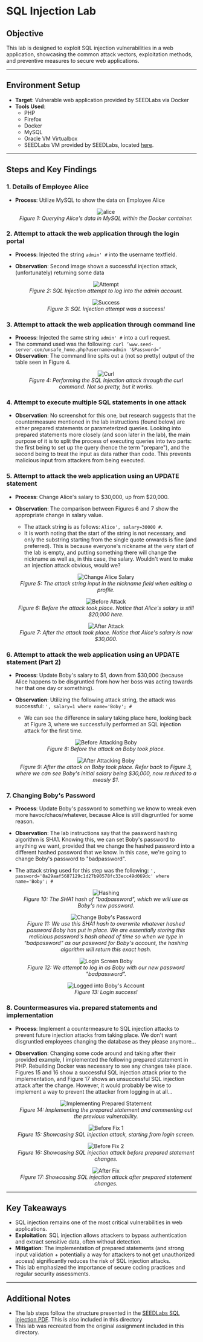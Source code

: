 # SQL Injection Lab

## Objective

This lab is designed to exploit SQL injection vulnerabilities in a web application, showcasing the common attack vectors, exploitation methods, and preventive measures to secure web applications.

---

## Environment Setup

- **Target**: Vulnerable web application provided by SEEDLabs via Docker
- **Tools Used**:
  - PHP
  - Firefox
  - Docker
  - MySQL
  - Oracle VM Virtualbox
  - SEEDLabs VM provided by SEEDLabs, located [here](https://seedsecuritylabs.org/labsetup.html).

---

## Steps and Key Findings

### 1. Details of Employee Alice
- **Process**: Utilize MySQL to show the data on Employee Alice
  <p align="center">
    <img src="images/alice.png" alt="alice"/>
    <br/>
    <em>Figure 1: Querying Alice's data in MySQL within the Docker container.</em>
  </p>

### 2. Attempt to attack the web application through the login portal
- **Process**: Injected the string `admin' #` into the username textfield.
- **Observation**: Second image shows a successful injection attack, (unfortunately) returning some data
  <p align="center">
    <img src="images/sqlinjectionattempt.png" alt="Attempt"/>
    <br/>
    <em>Figure 2: SQL Injection attempt to log into the admin account.</em>
  </p>  

  <p align="center">
    <img src="images/sqlinjectionsuccess.png" alt="Success"/>
    <br/>
    <em>Figure 3: SQL Injection attempt was a success!</em>
  </p>    

### 3. Attempt to attack the web application through command line
- **Process**: Injected the same string `admin' #` into a curl request. 
- The command used was the following: `curl ’www.seed-server.com/unsafe_home.php?username=admin '&Password=’`
- **Observation**: The command line spits out a (not so pretty) output of the table seen in Figure 4.
  <p align="center">
    <img src="images/curl.png" alt="Curl"/>
    <br/>
    <em>Figure 4: Performing the SQL Injection attack through the curl command. Not so pretty, but it works.</em>
  </p>    

### 4. Attempt to execute multiple SQL statements in one attack
- **Observation**: No screenshot for this one, but research suggests that the countermeasure mentioned in the lab instructions (found below) are either prepared statements or parameterized queries. Looking into prepared statements more closely (and soon later in the lab), the main purpose of it is to split the process of executing queries into two parts: the first being to set up the query (hence the term "prepare"), and the second being to treat the input as data rather than code. This prevents malicious input from attackers from being executed.

### 5. Attempt to attack the web application using an UPDATE statement
- **Process**: Change Alice's salary to $30,000, up from $20,000.
- **Observation**: The comparison between Figures 6 and 7 show the appropriate change in salary value.
  - The attack string is as follows: `Alice', salary=30000 #`.
  - It is worth noting that the start of the string is not necessary, and only the substring starting from the single quote onwards is fine (and preferred). This is because everyone's nickname at the very start of the lab is empty, and putting something there will change the nickname as well as, in this case, the salary. Wouldn't want to make an injection attack obvious, would we?
  <p align="center">
    <img src="images/alicesalaryattack.png" alt="Change Alice Salary"/>
    <br/>
    <em>Figure 5: The attack string input in the nickname field when editing a profile.</em>
  </p>      

  <p align="center">
    <img src="images/beforeupdatealice.png" alt="Before Attack"/>
    <br/>
    <em>Figure 6: Before the attack took place. Notice that Alice's salary is still $20,000 here.</em>
  </p>    

  <p align="center">
    <img src="images/afterupdatealice.png" alt="After Attack"/>
    <br/>
    <em>Figure 7: After the attack took place. Notice that Alice's salary is now $30,000.</em>
  </p>    

### 6. Attempt to attack the web application using an UPDATE statement (Part 2)
- **Process**: Update Boby's salary to $1, down from $30,000 (because Alice happens to be disgruntled from how her boss was acting towards her that one day or something).
- **Observation**: Utilizing the following attack string, the attack was successful: `', salary=1 where name='Boby'; #`
  - We can see the difference in salary taking place here, looking back at Figure 3, where we successfully performed an SQL injection attack for the first time.
 
  <p align="center">
    <img src="images/beforeattackboby.png" alt="Before Attacking Boby"/>
    <br/>
    <em>Figure 8: Before the attack on Boby took place.</em>
  </p>    

  <p align="center">
    <img src="images/afterattackboby.png" alt="After Attacking Boby"/>
    <br/>
    <em>Figure 9: After the attack on Boby took place. Refer back to Figure 3, where we can see Boby's initial salary being $30,000, now reduced to a measly $1.</em>
  </p>    

### 7. Changing Boby's Password
- **Process**: Update Boby's password to something we know to wreak even more havoc/chaos/whatever, because Alice is still disgruntled for some reason.
- **Observation**: The lab instructions say that the password hashing algorithm is SHA1. Knowing this, we can set Boby's password to anything we want, provided that we change the hashed password into a different hashed password that we know. In this case, we're going to change Boby's password to "badpassword".
- The attack string used for this step was the following: `', password='8a29aaf5687129c1d27b90578fc33ecc49d069dc' where name='Boby'; #`
  <p align="center">
    <img src="images/sha1sum.png" alt="Hashing"/>
    <br/>
    <em>Figure 10: The SHA1 hash of "badpassword", which we will use as Boby's new password.</em>
  </p>      

  <p align="center">
    <img src="images/changebobypassword.png" alt="Change Boby's Password"/>
    <br/>
    <em>Figure 11: We use this SHA1 hash to overwrite whatever hashed password Boby has put in place. We are essentially storing this malicious password's hash ahead of time so when we type in "badpassword" as our password for Boby's account, the hashing algorithm will return this exact hash.</em>
  </p>      
  
  <p align="center">
    <img src="images/bobybadpassword.png" alt="Login Screen Boby"/>
    <br/>
    <em>Figure 12: We attempt to log in as Boby with our new password "badpassword".</em>
  </p>    

  <p align="center">
    <img src="images/loginboby.png" alt="Logged into Boby's Account"/>
    <br/>
    <em>Figure 13: Login success!</em>
  </p>    

### 8. Countermeasures via. prepared statements and implementation
- **Process**: Implement a countermeasure to SQL injection attacks to prevent future injection attacks from taking place. We don't want disgruntled employees changing the database as they please anymore...
- **Observation**: Changing some code around and taking after their provided example, I implemented the following prepared statement in PHP. Rebuilding Docker was necessary to see any changes take place. Figures 15 and 16 show a successful SQL injection attack prior to the implementation, and Figure 17 shows an unsuccessful SQL injection attack after the change. However, it would probably be wise to implement a way to prevent the attacker from logging in at all...
  <p align="center">
    <img src="images/fixunsafe.png" alt="Implementing Prepared Statement"/>
    <br/>
    <em>Figure 14: Implementing the prepared statement and commenting out the previous vulnerability.</em>
  </p>   

  <p align="center">
    <img src="images/beforefix.png" alt="Before Fix 1"/>
    <br/>
    <em>Figure 15: Showcasing SQL injection attack, starting from login screen.</em>
  </p>   

  <p align="center">
    <img src="images/beforefix2.png" alt="Before Fix 2"/>
    <br/>
    <em>Figure 16: Showcasing SQL injection attack before prepared statement changes.</em>
  </p>   

  <p align="center">
    <img src="images/afterfix.png" alt="After Fix"/>
    <br/>
    <em>Figure 17: Showcasing SQL injection attack after prepared statement changes.</em>
  </p>   

---

## Key Takeaways

- SQL injection remains one of the most critical vulnerabilities in web applications.
- **Exploitation**: SQL injection allows attackers to bypass authentication and extract sensitive data, often without detection.
- **Mitigation**: The implementation of prepared statements (and strong input validation + potentially a way for attackers to not get unauthorized access) significantly reduces the risk of SQL injection attacks.
- This lab emphasized the importance of secure coding practices and regular security assessments.

---

## Additional Notes

- The lab steps follow the structure presented in the [SEEDLabs SQL Injection PDF](https://seedsecuritylabs.org/Labs_20.04/Files/Web_SQL_Injection/Web_SQL_Injection.pdf). This is also included in this directory
- This lab was recreated from the original assignment included in this directory.
